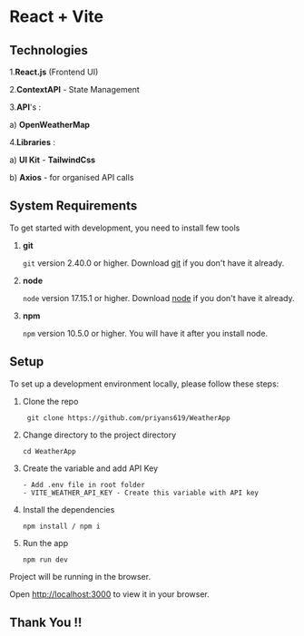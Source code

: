# React + Vite

## Technologies
1.**React.js** (Frontend UI)

2.**ContextAPI** - State Management


3.**API**'s :

   a) **OpenWeatherMap**

4.**Libraries** :
    
   a) **UI Kit** - **TailwindCss**

   b) **Axios** - for organised API calls


## System Requirements

To get started with development, you need to install few tools

1. **git** 
   
   `git` version 2.40.0 or higher. Download [git](https://git-scm.com/downloads) if you don't have it already.

2. **node** 

   `node` version 17.15.1 or higher. Download [node](https://nodejs.org/en/download/) if you don't have it already.

3. **npm**
  
    `npm` version 10.5.0 or higher. You will have it after you install node.


## Setup
To set up a development environment locally, please follow these steps:

1. Clone the repo

   ```shell
    git clone https://github.com/priyans619/WeatherApp
   ```

2. Change directory to the project directory

    ```shell
    cd WeatherApp
    ```
3. Create the variable and add API Key

    ```shell
    - Add .env file in root folder
    - VITE_WEATHER_API_KEY - Create this variable with API key
    ```

4. Install the dependencies
   
     ```shell
     npm install / npm i
      ```
5. Run the app
   
    ```shell
    npm run dev
    ```

 Project will be running in the browser.

 Open [http://localhost:3000](http://localhost:3000) to view it in your browser.

 ## **Thank You !!**


